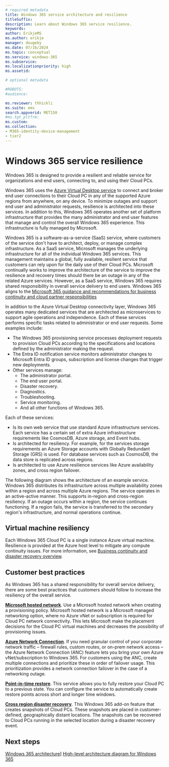 ```yaml
---
# required metadata
title: Windows 365 service architecture and resilience
titleSuffix:
description: Learn about Windows 365 service resilience.
keywords:
author: ErikjeMS 
ms.author: erikje
manager: dougeby
ms.date: 07/16/2024
ms.topic: conceptual
ms.service: windows-365
ms.subservice:
ms.localizationpriority: high
ms.assetid: 

# optional metadata

#ROBOTS:
#audience:

ms.reviewer: thhickli
ms.suite: ems
search.appverid: MET150
#ms.tgt_pltfrm:
ms.custom: 
ms.collection:
- M365-identity-device-management
- tier2
---
```


# Windows 365 service resilience

Windows 365 is designed to provide a resilient and reliable service for organizations and end users, connecting to, and using their Cloud PCs. 

Windows 365 uses the [Azure Virtual Desktop service](/azure/virtual-desktop/service-architecture-resilience) to connect and broker end user connections to their Cloud PC in any of the supported Azure regions from anywhere, on any device. To minimize outages and support end user and administrator requests, resilience is architected into these services. In addition to this, Windows 365 operates another set of platform infrastructure that provides the many administrator and end user features that manage and control the overall Windows 365 experience. This infrastructure is fully managed by Microsoft. 

Windows 365 is a software-as-a-service (SaaS) service, where customers of the service don't have to architect, deploy, or manage complex infrastructure. As a SaaS service, Microsoft manages the underlying infrastructure for all of the individual Windows 365 services. This management maintains a global, fully available, resilient service that customers can rely upon for the daily use of their Cloud PCs. Microsoft continually works to improve the architecture of the service to improve the resilience and recovery times should there be an outage in any of the related Azure services. However, as a SaaS service, Windows 365 requires shared responsibility in overall service delivery to end users. Windows 365 aligns to the [Microsoft 365 guidance and recommendations for business continuity and cloud partner responsibilities](/compliance/assurance/assurance-customer-and-cloud-partner-ebcm-responsibilities)

In addition to the Azure Virtual Desktop connectivity layer, Windows 365 operates many dedicated services that are architected as microservices to support agile operations and independence. Each of these services performs specific tasks related to administrator or end user requests. Some examples include:

- The Windows 365 provisioning service processes deployment requests to provision Cloud PCs according to the specifications and locations defined by the administrator making the request.
- The Entra ID notification service monitors administrator changes to Microsoft Entra ID groups, subscription and license changes that trigger new deployments.
- Other services manage:
  - The administrator portal.
  - The end user portal.
  - Disaster recovery.
  - Diagnostics.
  - Troubleshooting.
  - Service monitoring.
  - And all other functions of Windows 365.  

Each of these services:

- Is its own web service that use standard Azure infrastructure services. Each service has a certain set of extra Azure infrastructure requirements like CosmosDB, Azure storage, and Event hubs.
- Is architected for resiliency. For example, for the services storage requirements an Azure Storage accounts with Globally Redundant Storage (GRS) is used. For database services such as CosmosDB, the data store is replicated across regions.
- Is architected to use Azure resilience services like Azure availability zones, and cross region failover.

The following diagram shows the architecture of an example service. Windows 365 distributes its infrastructure across multiple availability zones within a region and across multiple Azure regions. The service operates in an active-active manner. This supports in-region and cross-region resiliency. If an outage occurs within a region, the service continues functioning. If a region fails, the service is transferred to the secondary region's infrastructure, and normal operations continue.

## Virtual machine resiliency

Each Windows 365 Cloud PC is a single instance Azure virtual machine. Resilience is provided at the Azure host level to mitigate any compute continuity issues. For more information, see [Business continuity and disaster recovery overview](business-continuity-disaster-recovery.md).

## Customer best practices

As Windows 365 has a shared responsibility for overall service delivery, there are some best practices that customers should follow to increase the resiliency of the overall service.

**[Microsoft hosted network](deployment-options.md#microsoft-hosted-network)**. Use a Microsoft hosted network when creating a provisioning policy. Microsoft hosted network is a Microsoft managed networking option, where no Azure vNet or subscription is required for Cloud PC network connectivity. This lets Microsoft make the placement decisions for the Cloud PC virtual machines and decreases the possibility of provisioning issues.

**[Azure Network Connection](/azure/architecture/guide/virtual-desktop/windows-365-azure-network-connection)**. If you need granular control of your corporate network traffic – firewall rules, custom routes, or on-prem network access – the Azure Network Connection (ANC) feature lets you bring your own Azure vNet/subscription to Windows 365. For customers using the ANC, create multiple connections and prioritize these in order of failover usage. This prioritization provides a network connection failover in the case of a networking outage.

**[Point-in-time restore](restore-overview.md)**. This service allows you to fully restore your Cloud PC to a previous state. You can configure the service to automatically create restore points across short and longer time windows.

**[Cross region disaster recovery](cross-region-disaster-recovery.md)**. This Windows 365 add-on feature that creates snapshots of Cloud PCs. These snapshots are placed in customer-defined, geographically distant locations. The snapshots can be recovered to Cloud PCs running in the selected location during a disaster recovery event.

## Next steps

[Windows 365 architecture](architecture.md)]
[High-level architecture diagram for Windows 365](high-level-architecture.md)
